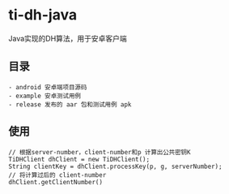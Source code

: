 # ti-dh-java

Java实现的DH算法，用于安卓客户端

## 目录

```
- android 安卓端项目源码
- example 安卓测试用例
- release 发布的 aar 包和测试用例 apk
```

## 使用

```
// 根据server-number，client-number和p 计算出公共密钥K
TiDHClient dhClient = new TiDHClient();
String clientKey = dhClient.processKey(p, g, serverNumber);
// 将计算过后的 client-number
dhClient.getClientNumber()
```